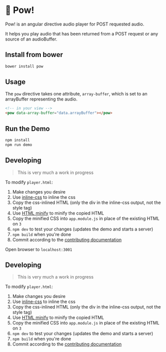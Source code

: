 # :punch: Pow!

Pow! is an angular directive audio player for POST requested audio.

It helps you play audio that has been returned from a POST request or any source
of an audioBuffer.

## Install from bower
```bash
bower install pow
```

## Usage
The `pow` directive takes one attribute, `array-buffer`, which is set to an
arrayBuffer representing the audio.

```html
<!-- in your view -->
<pow data-array-buffer="data.arrayBuffer"></pow>
```

## Run the Demo
```bash
npm install
npm run demo
```

## Developing 
> This is very much a work in progress

To modify `player.html`:
1. Make changes you desire
2. Use [inline-css](http://templates.mailchimp.com/resources/inline-css/) to inline the css
3. Copy the css-inlined HTML (only the div in the inline-css output, not the style tag)
4. Use [HTML minify](http://www.willpeavy.com/minifier/) to minify the copied HTML
5. Copy the minified CSS into `app.module.js` in place of the existing HTML on `3`
6. `npm dev` to test your changes (updates the demo and starts a server)
7. `npm build` when you're done
8. Commit according to the [contributing documentation](http://www.github.com/EuphonyInc/pow/blob/master/CONTRIBUTING.md)

Open browser to `localhost:3001`

## Developing 
> This is very much a work in progress

To modify `player.html`:  
1. Make changes you desire  
2. Use [inline-css](http://templates.mailchimp.com/resources/inline-css/) to inline the css  
3. Copy the css-inlined HTML (only the div in the inline-css output, not the style tag)  
4. Use [HTML minify](http://www.willpeavy.com/minifier/) to minify the copied HTML  
5. Copy the minified CSS into `app.module.js` in place of the existing HTML on `3`  
6. `npm dev` to test your changes (updates the demo and starts a server)  
7. `npm build` when you're done  
8. Commit according to the [contributing documentation](http://www.github.com/EuphonyInc/pow/blob/master/CONTRIBUTING.md)  
  
